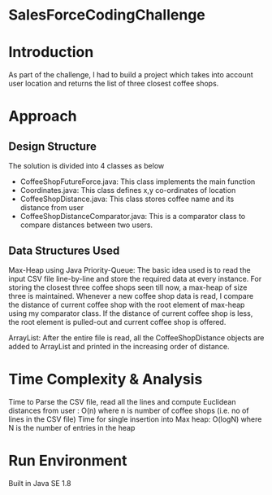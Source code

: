 # SalesForceCodingChallenge


# Introduction
As part of the challenge, I had to build a project which takes into account user location and returns the list of three closest coffee shops.

# Approach 

## Design Structure

The solution is divided into 4 classes as below
- CoffeeShopFutureForce.java: This class implements the main function
- Coordinates.java: This class defines x,y co-ordinates of location
- CoffeeShopDistance.java: This class stores coffee name and its distance from user
- CoffeeShopDistanceComparator.java: This is a comparator class to compare distances between two users.

## Data Structures Used

Max-Heap using Java Priority-Queue: The basic idea used is to read the input CSV file line-by-line and store the required data at every	instance. For storing the closest three coffee shops seen till now, a max-heap of  size three is maintained. Whenever a new coffee shop data is read, I compare the distance of current coffee shop with the root element of max-heap using my comparator class. If the distance of current coffee shop is less, the root element is pulled-out and current coffee shop is offered. 

ArrayList: After the entire file is read, all the CoffeeShopDistance objects are added to ArrayList and printed in the increasing order of distance.

# Time Complexity & Analysis 

Time to Parse the CSV file, read all the lines and compute Euclidean distances from user : O(n) where n is number of coffee shops (i.e. no of lines in the CSV file)
Time for single insertion into Max heap: O(logN) where N is the number of entries in the heap

# Run Environment  
Built in Java SE 1.8
